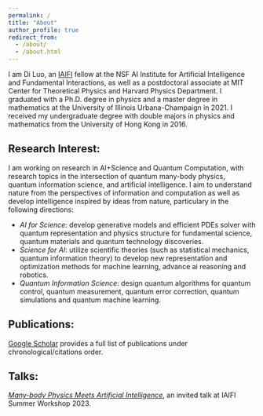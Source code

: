 ```yaml
---
permalink: /
title: "About"
author_profile: true
redirect_from:
  - /about/
  - /about.html
---
```


I am Di Luo, an <a href="https://iaifi.org/" target="_blank">IAIFI</a> fellow at the NSF AI Institute for Artificial Intelligence and Fundamental Interactions, as well as a postdoctoral associate at MIT Center for Theoretical Physics and Harvard Physics Department. I graduated with a Ph.D. degree in physics and a master degree in mathematics at the University of Illinois Urbana-Champaign in 2021. I received my undergraduate degree with double majors in physics and mathematics from the University of Hong Kong in 2016. 

## Research Interest:

I am working on research in AI+Science and Quantum Computation, with research topics in the intersection of quantum many-body physics, quantum information science, and artificial intelligence. I aim to understand nature from the perspectives of information and computation as well as develop intelligence inspired by ideas from nature, particulary in the following directions: 

* *AI for Science*: develop generative models and efficient PDEs solver with quantum representation and physics structure for fundamental science, quantum materials and quantum technology discoveries.
* *Science for AI*: utilize scientific theories (such as statistical mechanics, quantum information theory) to develop new representation and optimization methods for machine learning, advance ai reasoning and robotics. 
* *Quantum Information Science*: design quantum algorithms for quantum control, quantum measurement, quantum error correction, quantum simulations and quantum machine learning.

## Publications:

<a href="https://scholar.google.com/citations?hl=en&user=OxZytTQAAAAJ&view_op=list_works&sortby=pubdate" target="_blank">Google Scholar</a> provides a full list of publications under chronological/citations order. 

## Talks:

*<a href="https://www.youtube.com/watch?v=NEH07uWojxo" target="_blank">Many-body Physics Meets Artificial Intelligence</a>*, an invited talk at IAIFI Summer Workshop 2023.
